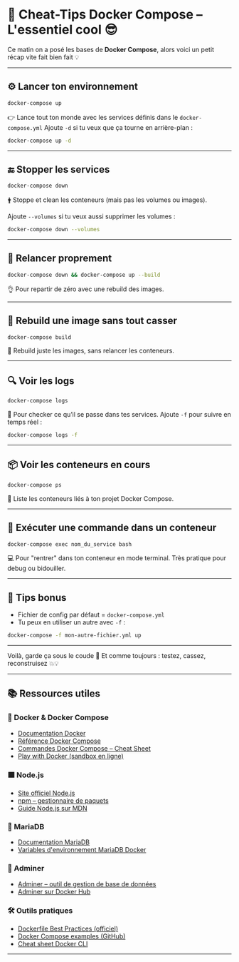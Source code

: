 # 🐳 Cheat-Tips Docker Compose – L'essentiel cool 😎

Ce matin on a posé les bases de **Docker Compose**, alors voici un petit récap vite fait bien fait 💡

---

## ⚙️ Lancer ton environnement

```bash
docker-compose up
```

👉 Lance tout ton monde avec les services définis dans le `docker-compose.yml`
Ajoute `-d` si tu veux que ça tourne en arrière-plan :

```bash
docker-compose up -d
```

---

## 🔚 Stopper les services

```bash
docker-compose down
```

🛉 Stoppe et clean les conteneurs (mais pas les volumes ou images).

Ajoute `--volumes` si tu veux aussi supprimer les volumes :

```bash
docker-compose down --volumes
```

---

## 🔁 Relancer proprement

```bash
docker-compose down && docker-compose up --build
```

👌 Pour repartir de zéro avec une rebuild des images.

---

## 🧱 Rebuild une image sans tout casser

```bash
docker-compose build
```

👷 Rebuild juste les images, sans relancer les conteneurs.

---

## 🔍 Voir les logs

```bash
docker-compose logs
```

👀 Pour checker ce qu’il se passe dans tes services. Ajoute `-f` pour suivre en temps réel :

```bash
docker-compose logs -f
```

---

## 📦 Voir les conteneurs en cours

```bash
docker-compose ps
```

🔎 Liste les conteneurs liés à ton projet Docker Compose.

---

## 💬 Exécuter une commande dans un conteneur

```bash
docker-compose exec nom_du_service bash
```

💻 Pour "rentrer" dans ton conteneur en mode terminal. Très pratique pour debug ou bidouiller.

---

## 🚀 Tips bonus

- Fichier de config par défaut = `docker-compose.yml`
- Tu peux en utiliser un autre avec `-f` :

```bash
docker-compose -f mon-autre-fichier.yml up
```

---

Voilà, garde ça sous le coude 🔖
Et comme toujours : testez, cassez, reconstruisez 💥💡

---

## 📚 Ressources utiles

### 🔧 Docker & Docker Compose

- [Documentation Docker](https://docs.docker.com/)
- [Référence Docker Compose](https://docs.docker.com/compose/)
- [Commandes Docker Compose – Cheat Sheet](https://devhints.io/docker-compose)
- [Play with Docker (sandbox en ligne)](https://labs.play-with-docker.com/)

### 🟩 Node.js

- [Site officiel Node.js](https://nodejs.org/)
- [npm – gestionnaire de paquets](https://www.npmjs.com/)
- [Guide Node.js sur MDN](https://developer.mozilla.org/fr/docs/Learn/Server-side/Express_Nodejs)

### 🐬 MariaDB

- [Documentation MariaDB](https://mariadb.com/kb/en/documentation/)
- [Variables d'environnement MariaDB Docker](https://hub.docker.com/_/mariadb)

### 🧰 Adminer

- [Adminer – outil de gestion de base de données](https://www.adminer.org/)
- [Adminer sur Docker Hub](https://hub.docker.com/_/adminer)

### 🛠️ Outils pratiques

- [Dockerfile Best Practices (officiel)](https://docs.docker.com/develop/develop-images/dockerfile_best-practices/)
- [Docker Compose examples (GitHub)](https://github.com/docker/awesome-compose)
- [Cheat sheet Docker CLI](https://dockerlabs.collabnix.com/docker/cheatsheet/)

---
